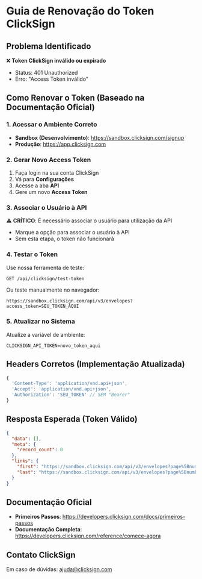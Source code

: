 # Guia de Renovação do Token ClickSign

## Problema Identificado
❌ **Token ClickSign inválido ou expirado**
- Status: 401 Unauthorized
- Erro: "Access Token inválido"

## Como Renovar o Token (Baseado na Documentação Oficial)

### 1. Acessar o Ambiente Correto
- **Sandbox (Desenvolvimento)**: https://sandbox.clicksign.com/signup
- **Produção**: https://app.clicksign.com

### 2. Gerar Novo Access Token
1. Faça login na sua conta ClickSign
2. Vá para **Configurações**
3. Acesse a aba **API**
4. Gere um novo **Access Token**

### 3. Associar o Usuário à API
⚠️ **CRÍTICO**: É necessário associar o usuário para utilização da API
- Marque a opção para associar o usuário à API
- Sem esta etapa, o token não funcionará

### 4. Testar o Token
Use nossa ferramenta de teste:
```bash
GET /api/clicksign/test-token
```

Ou teste manualmente no navegador:
```
https://sandbox.clicksign.com/api/v3/envelopes?access_token=SEU_TOKEN_AQUI
```

### 5. Atualizar no Sistema
Atualize a variável de ambiente:
```
CLICKSIGN_API_TOKEN=novo_token_aqui
```

## Headers Corretos (Implementação Atualizada)
```javascript
{
  'Content-Type': 'application/vnd.api+json',
  'Accept': 'application/vnd.api+json',
  'Authorization': 'SEU_TOKEN' // SEM "Bearer"
}
```

## Resposta Esperada (Token Válido)
```json
{
  "data": [],
  "meta": {
    "record_count": 0
  },
  "links": {
    "first": "https://sandbox.clicksign.com/api/v3/envelopes?page%5Bnumber%5D=1&page%5Bsize%5D=20",
    "last": "https://sandbox.clicksign.com/api/v3/envelopes?page%5Bnumber%5D=1&page%5Bsize%5D=20"
  }
}
```

## Documentação Oficial
- **Primeiros Passos**: https://developers.clicksign.com/docs/primeiros-passos
- **Documentação Completa**: https://developers.clicksign.com/reference/comece-agora

## Contato ClickSign
Em caso de dúvidas: ajuda@clicksign.com
